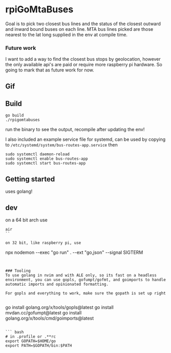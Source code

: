# rpiGoMtaBuses

Goal is to pick two closest bus lines and the status of the closest outward and inward bound buses on each line.  MTA bus lines picked are those nearest to the lat long supplied in the env at compile time.


### Future work
I want to add a way to find the closest bus stops by geolocation, however the only available api's are paid or require more raspberry pi hardware.  So going to mark that as future work for now.


## Gif


## Build
```
go build
./rpigomtabuses
```
run the binary to see the output, recompile after updating the env!

I also included an example service file for systemd, can be used by copying to 
`/etc/systemd/system/bus-routes-app.service`
then
```
sudo systemctl daemon-reload
sudo systemctl enable bus-routes-app
sudo systemctl start bus-routes-app
```

## Getting started
uses golang!

## dev
on a 64 bit arch use
```
air
``

on 32 bit, like raspberry pi, use
```
npx nodemon --exec "go run" . --ext "go,json"  --signal SIGTERM
```


### Tooling
To use golang in nvim and with ALE only, so its fast on a headless environment, you can use gopls, gofumpt/gofmt, and goimports to handle automatic imports and opinionated formatting. 

For gopls and everything to work, make sure the gopath is set up right


```
go install golang.org/x/tools/gopls@latest
go install mvdan.cc/gofumpt@latest
go install golang.org/x/tools/cmd/goimports@latest
```

``` bash
# in .profile or .**rc
export GOPATH=$HOME/go
export PATH=$GOPATH/bin:$PATH
```
